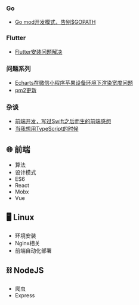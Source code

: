 ### Go
- [Go mod开发模式，告别$GOPATH](/go/20200424Go-mod模式.html)

### Flutter
- [Flutter安装问题解决](/flutter/flutter20190723.html)

### 问题系列
- [Echarts在微信小程序苹果设备环境下渲染宽度问题](/问题记录/2019/fix0719.html)
- [pm2更新](/问题记录/2019/fix0826.html)

### 杂谈
- [前端开发，写过Swift之后而生的前端感想](/杂谈/2019/talk0829.html)
- [当我想用TypeScript的时候](/杂谈/2019/talk0719.html)

## 🌐 前端

- 算法
- 设计模式
- ES6
- React
- Mobx
- Vue

## 🖥 Linux

- 环境安装
- Nginx相关
- 前端自动化部署

## ⛓ NodeJS

- 爬虫
- Express